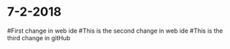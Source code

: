 # 7-2-2018
#First change in web ide
#This is the second change in web ide
#This is the third change in gitHub
